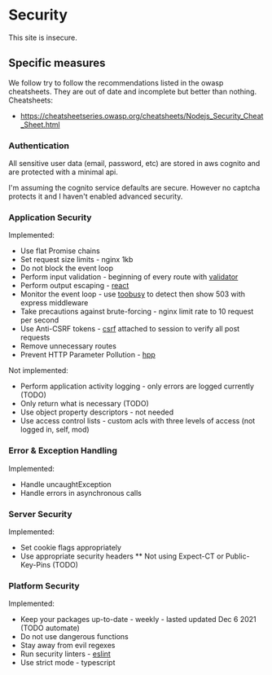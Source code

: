 # Security

This site is insecure.

## Specific measures
We follow try to follow the recommendations listed in the owasp cheatsheets. They are out of date and incomplete but better than nothing.
Cheatsheets:
* https://cheatsheetseries.owasp.org/cheatsheets/Nodejs_Security_Cheat_Sheet.html

### Authentication

All sensitive user data (email, password, etc) are stored in aws cognito and are protected with a minimal api.

I'm assuming the cognito service defaults are secure. However no captcha protects it and I haven't enabled advanced security.

### Application Security

Implemented:
* Use flat Promise chains
* Set request size limits - nginx 1kb
* Do not block the event loop
* Perform input validation - beginning of every route with [validator](https://www.npmjs.com/package/validator)
* Perform output escaping - [react](https://reactjs.org/)
* Monitor the event loop - use [toobusy](https://www.npmjs.com/package/toobusy-js) to detect then show 503 with express middleware
* Take precautions against brute-forcing - nginx limit rate to 10 request per second
* Use Anti-CSRF tokens - [csrf](https://www.npmjs.com/package/csurf) attached to session to verify all post requests
* Remove unnecessary routes
* Prevent HTTP Parameter Pollution - [hpp](https://www.npmjs.com/package/hpp)

Not implemented:
* Perform application activity logging - only errors are logged currently (TODO)
* Only return what is necessary (TODO)
* Use object property descriptors - not needed
* Use access control lists - custom acls with three levels of access (not logged in, self, mod)

### Error & Exception Handling

Implemented:
* Handle uncaughtException
* Handle errors in asynchronous calls

### Server Security

Implemented:
* Set cookie flags appropriately
* Use appropriate security headers
** Not using Expect-CT or Public-Key-Pins (TODO)

### Platform Security

Implemented:
* Keep your packages up-to-date - weekly - lasted updated Dec 6 2021 (TODO automate)
* Do not use dangerous functions
* Stay away from evil regexes
* Run security linters - [eslint](https://eslint.org/)
* Use strict mode - typescript


